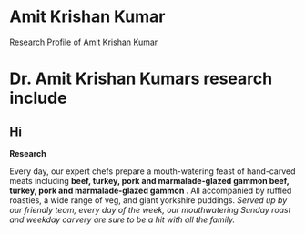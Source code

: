 # Amit Krishan Kumar
<!DOCTYPE html>
<html>
  <head>
<meta name="description" content="Higher Dimension Research…">
<meta name="author" content="Amit Krishan Kumar">
    <meta charset="UTF-8">
  </head>
  
<body>
   
  <a href = "about.html"> Research Profile of Amit Krishan Kumar </a>  
            <h1>Dr. Amit Krishan Kumars research include</h1>
            <h2> Hi </h2>
            <b>Research</b>
            <p> Every day, our expert chefs prepare a mouth-watering
feast of hand-carved meats including <b> beef, turkey, pork and marmalade-glazed gammon
</b><strong> beef, turkey, pork and marmalade-glazed gammon </strong>. All accompanied by ruffled roasties, a
wide range of veg, and giant yorkshire puddings. 
<em> Served up by our friendly team, every day of the week, our
mouthwatering Sunday roast and weekday carvery are sure to be a
hit with all the family. </em></p>

</body>
  
</html>
